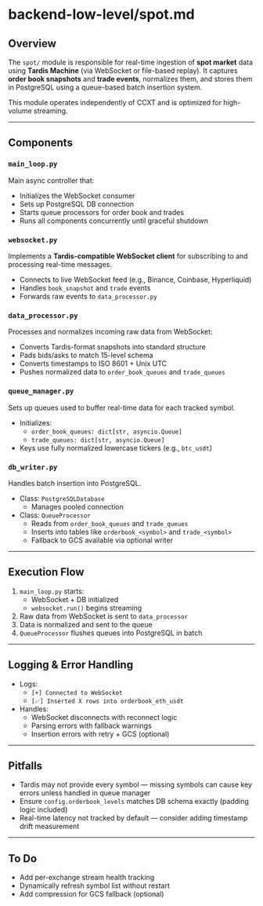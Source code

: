 # backend-low-level/spot.md

## Overview
The `spot/` module is responsible for real-time ingestion of **spot market** data using **Tardis Machine** (via WebSocket or file-based replay). It captures **order book snapshots** and **trade events**, normalizes them, and stores them in PostgreSQL using a queue-based batch insertion system.

This module operates independently of CCXT and is optimized for high-volume streaming.

---

## Components

### `main_loop.py`
Main async controller that:
- Initializes the WebSocket consumer
- Sets up PostgreSQL DB connection
- Starts queue processors for order book and trades
- Runs all components concurrently until graceful shutdown

### `websocket.py`
Implements a **Tardis-compatible WebSocket client** for subscribing to and processing real-time messages.

- Connects to live WebSocket feed (e.g., Binance, Coinbase, Hyperliquid)
- Handles `book_snapshot` and `trade` events
- Forwards raw events to `data_processor.py`

### `data_processor.py`
Processes and normalizes incoming raw data from WebSocket:

- Converts Tardis-format snapshots into standard structure
- Pads bids/asks to match 15-level schema
- Converts timestamps to ISO 8601 + Unix UTC
- Pushes normalized data to `order_book_queues` and `trade_queues`

### `queue_manager.py`
Sets up queues used to buffer real-time data for each tracked symbol.

- Initializes:
  - `order_book_queues: dict[str, asyncio.Queue]`
  - `trade_queues: dict[str, asyncio.Queue]`
- Keys use fully normalized lowercase tickers (e.g., `btc_usdt`)

### `db_writer.py`
Handles batch insertion into PostgreSQL.

- Class: `PostgreSQLDatabase`
  - Manages pooled connection
- Class: `QueueProcessor`
  - Reads from `order_book_queues` and `trade_queues`
  - Inserts into tables like `orderbook_<symbol>` and `trade_<symbol>`
  - Fallback to GCS available via optional writer

---

## Execution Flow

1. `main_loop.py` starts:
    - WebSocket + DB initialized
    - `websocket.run()` begins streaming
2. Raw data from WebSocket is sent to `data_processor`
3. Data is normalized and sent to the queue
4. `QueueProcessor` flushes queues into PostgreSQL in batch

---

## Logging & Error Handling

- Logs:
  - `[+] Connected to WebSocket`
  - `[✅] Inserted X rows into orderbook_eth_usdt`
- Handles:
  - WebSocket disconnects with reconnect logic
  - Parsing errors with fallback warnings
  - Insertion errors with retry + GCS (optional)

---

## Pitfalls

- Tardis may not provide every symbol — missing symbols can cause key errors unless handled in queue manager
- Ensure `config.orderbook_levels` matches DB schema exactly (padding logic included)
- Real-time latency not tracked by default — consider adding timestamp drift measurement

---

## To Do

- Add per-exchange stream health tracking
- Dynamically refresh symbol list without restart
- Add compression for GCS fallback (optional)

